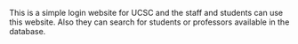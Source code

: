 This is a simple login website for UCSC and the staff and students
can use this website. Also they can search for students or professors
available in the database.